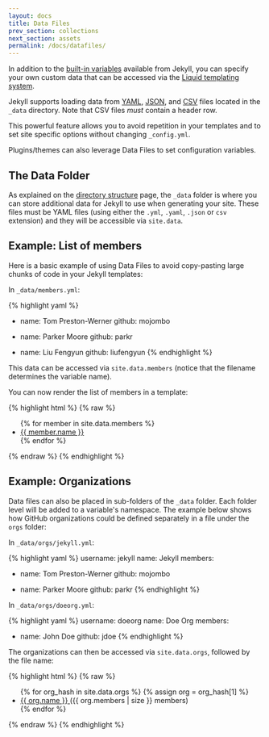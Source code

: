 ```yaml
---
layout: docs
title: Data Files
prev_section: collections
next_section: assets
permalink: /docs/datafiles/
---
```


In addition to the [built-in variables](../variables/) available from Jekyll,
you can specify your own custom data that can be accessed via the [Liquid
templating system](https://wiki.github.com/shopify/liquid/liquid-for-designers).

Jekyll supports loading data from [YAML](http://yaml.org/), [JSON](http://www.json.org/),
and [CSV](https://en.wikipedia.org/wiki/Comma-separated_values) files located in the `_data` directory.
Note that CSV files *must* contain a header row.

This powerful feature allows you to avoid repetition in your templates and to
set site specific options without changing `_config.yml`.

Plugins/themes can also leverage Data Files to set configuration variables.

## The Data Folder

As explained on the [directory structure](../structure/) page, the `_data`
folder is where you can store additional data for Jekyll to use when generating
your site. These files must be YAML files (using either the `.yml`, `.yaml`, `.json`
or `csv` extension) and they will be accessible via `site.data`.

## Example: List of members

Here is a basic example of using Data Files to avoid copy-pasting large chunks of
code in your Jekyll templates:

In `_data/members.yml`:

{% highlight yaml %}
- name: Tom Preston-Werner
  github: mojombo

- name: Parker Moore
  github: parkr

- name: Liu Fengyun
  github: liufengyun
{% endhighlight %}

This data can be accessed via `site.data.members` (notice that the filename
determines the variable name).

You can now render the list of members in a template:

{% highlight html %}
{% raw %}
<ul>
{% for member in site.data.members %}
  <li>
    <a href="https://github.com/{{ member.github }}">
      {{ member.name }}
    </a>
  </li>
{% endfor %}
</ul>
{% endraw %}
{% endhighlight %}

## Example: Organizations

Data files can also be placed in sub-folders of the `_data` folder. Each folder level will be added to a variable's namespace. The example below shows how GitHub organizations could be defined separately in a file under the `orgs` folder:

In `_data/orgs/jekyll.yml`:

{% highlight yaml %}
username: jekyll
name: Jekyll
members:
  - name: Tom Preston-Werner
    github: mojombo

  - name: Parker Moore
    github: parkr
{% endhighlight %}

In `_data/orgs/doeorg.yml`:

{% highlight yaml %}
username: doeorg
name: Doe Org
members:
  - name: John Doe
    github: jdoe
{% endhighlight %}

The organizations can then be accessed via `site.data.orgs`, followed by the file name:

{% highlight html %}
{% raw %}
<ul>
{% for org_hash in site.data.orgs %}
{% assign org = org_hash[1] %}
  <li>
    <a href="https://github.com/{{ org.username }}">
      {{ org.name }}
    </a>
    ({{ org.members | size }} members)
  </li>
{% endfor %}
</ul>
{% endraw %}
{% endhighlight %}
